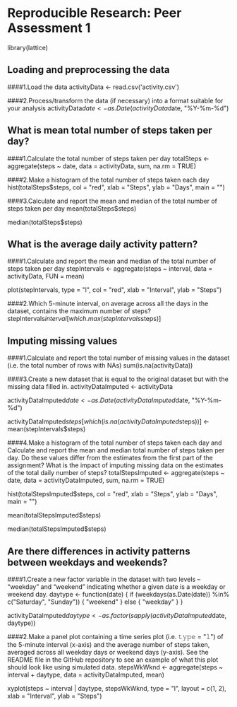 # Reproducible Research: Peer Assessment 1

library(lattice)

## Loading and preprocessing the data

####1.Load the data
activityData <- read.csv('activity.csv')

####2.Process/transform the data (if necessary) into a format suitable for your analysis
activityData$date <- as.Date(activityData$date, "%Y-%m-%d")


## What is mean total number of steps taken per day?

####1.Calculate the total number of steps taken per day
totalSteps <- aggregate(steps ~ date, data = activityData, sum, na.rm = TRUE)

####2.Make a histogram of the total number of steps taken each day
hist(totalSteps$steps, col = "red", xlab = "Steps", ylab = "Days", main = "")

####3.Calculate and report the mean and median of the total number of steps taken per day
mean(totalSteps$steps)

median(totalSteps$steps)


## What is the average daily activity pattern?

####1.Calculate and report the mean and median of the total number of steps taken per day
stepIntervals <- aggregate(steps ~ interval, data = activityData, FUN = mean)

plot(stepIntervals, type = "l", col = "red", xlab = "Interval", ylab = "Steps")

####2.Which 5-minute interval, on average across all the days in the dataset, contains the maximum number of steps?
stepIntervals$interval[which.max(stepIntervals$steps)]


## Imputing missing values

####1.Calculate and report the total number of missing values in the dataset (i.e. the total number of rows with NAs)
sum(is.na(activityData))

####3.Create a new dataset that is equal to the original dataset but with the missing data filled in.
activityDataImputed <- activityData

activityDataImputed$date <- as.Date(activityDataImputed$date, "%Y-%m-%d")

activityDataImputed$steps[which(is.na(activityDataImputed$steps))] <- mean(stepIntervals$steps)

####4.Make a histogram of the total number of steps taken each day and Calculate and report the mean and median total number of steps taken per day. Do these values differ from the estimates from the first part of the assignment? What is the impact of imputing missing data on the estimates of the total daily number of steps?
totalStepsImputed <- aggregate(steps ~ date, data = activityDataImputed, sum, na.rm = TRUE)

hist(totalStepsImputed$steps, col = "red", xlab = "Steps", ylab = "Days", main = "")

mean(totalStepsImputed$steps)

median(totalStepsImputed$steps)


## Are there differences in activity patterns between weekdays and weekends?

####1.Create a new factor variable in the dataset with two levels – “weekday” and “weekend” indicating whether a given date is a weekday or weekend day.
daytype <- function(date) {
  if (weekdays(as.Date(date)) %in% c("Saturday", "Sunday")) {
    "weekend"
  } else {
    "weekday"
  }
}

activityDataImputed$daytype <- as.factor(sapply(activityDataImputed$date, daytype))

####2.Make a panel plot containing a time series plot (i.e. 𝚝𝚢𝚙𝚎 = "𝚕") of the 5-minute interval (x-axis) and the average number of steps taken, averaged across all weekday days or weekend days (y-axis). See the README file in the GitHub repository to see an example of what this plot should look like using simulated data.
stepsWkWknd <- aggregate(steps ~ interval + daytype, data = activityDataImputed, mean)

xyplot(steps ~ interval | daytype, stepsWkWknd, type = "l", layout = c(1, 2), xlab = "Interval", ylab = "Steps")
